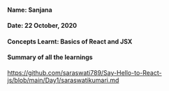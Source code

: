 #### Name: Sanjana
#### Date: 22 October, 2020
#### Concepts Learnt: Basics of React and JSX
#### Summary of all the learnings
https://github.com/saraswati789/Say-Hello-to-React-js/blob/main/Day1/saraswatikumari.md

